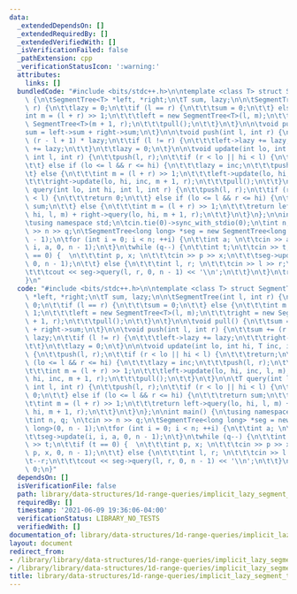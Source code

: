 ```yaml
---
data:
  _extendedDependsOn: []
  _extendedRequiredBy: []
  _extendedVerifiedWith: []
  _isVerificationFailed: false
  _pathExtension: cpp
  _verificationStatusIcon: ':warning:'
  attributes:
    links: []
  bundledCode: "#include <bits/stdc++.h>\n\ntemplate <class T> struct SegmentTree\
    \ {\n\tSegmentTree<T> *left, *right;\n\tT sum, lazy;\n\n\tSegmentTree(int l, int\
    \ r) {\n\t\tlazy = 0;\n\t\tif (l == r) {\n\t\t\tsum = 0;\n\t\t} else {\n\t\t\t\
    int m = (l + r) >> 1;\n\t\t\tleft = new SegmentTree<T>(l, m);\n\t\t\tright = new\
    \ SegmentTree<T>(m + 1, r);\n\t\t\tpull();\n\t\t}\n\t}\n\n\tvoid pull() {\n\t\t\
    sum = left->sum + right->sum;\n\t}\n\n\tvoid push(int l, int r) {\n\t\tsum +=\
    \ (r - l + 1) * lazy;\n\t\tif (l != r) {\n\t\t\tleft->lazy += lazy;\n\t\t\tright->lazy\
    \ += lazy;\n\t\t}\n\t\tlazy = 0;\n\t}\n\n\tvoid update(int lo, int hi, T inc,\
    \ int l, int r) {\n\t\tpush(l, r);\n\t\tif (r < lo || hi < l) {\n\t\t\treturn;\n\
    \t\t} else if (lo <= l && r <= hi) {\n\t\t\tlazy = inc;\n\t\t\tpush(l, r);\n\t\
    \t} else {\n\t\t\tint m = (l + r) >> 1;\n\t\t\tleft->update(lo, hi, inc, l, m);\n\
    \t\t\tright->update(lo, hi, inc, m + 1, r);\n\t\t\tpull();\n\t\t}\n\t}\n\n\tT\
    \ query(int lo, int hi, int l, int r) {\n\t\tpush(l, r);\n\t\tif (r < lo || hi\
    \ < l) {\n\t\t\treturn 0;\n\t\t} else if (lo <= l && r <= hi) {\n\t\t\treturn\
    \ sum;\n\t\t} else {\n\t\t\tint m = (l + r) >> 1;\n\t\t\treturn left->query(lo,\
    \ hi, l, m) + right->query(lo, hi, m + 1, r);\n\t\t}\n\t}\n};\n\nint main() {\n\
    \tusing namespace std;\n\tcin.tie(0)->sync_with_stdio(0);\n\tint n, q; \n\tcin\
    \ >> n >> q;\n\tSegmentTree<long long> *seg = new SegmentTree<long long>(0, n\
    \ - 1);\n\tfor (int i = 0; i < n; ++i) {\n\t\tint a; \n\t\tcin >> a;\n\t\tseg->update(i,\
    \ i, a, 0, n - 1);\n\t}\n\twhile (q--) {\n\t\tint t;\n\t\tcin >> t;\n\t\tif (t\
    \ == 0) {  \n\t\t\tint p, x; \n\t\t\tcin >> p >> x;\n\t\t\tseg->update(p, p, x,\
    \ 0, n - 1);\n\t\t} else {\n\t\t\tint l, r; \n\t\t\tcin >> l >> r;\n\t\t\t--r;\n\
    \t\t\tcout << seg->query(l, r, 0, n - 1) << '\\n';\n\t\t}\n\t}\n\treturn 0;\n\
    }\n"
  code: "#include <bits/stdc++.h>\n\ntemplate <class T> struct SegmentTree {\n\tSegmentTree<T>\
    \ *left, *right;\n\tT sum, lazy;\n\n\tSegmentTree(int l, int r) {\n\t\tlazy =\
    \ 0;\n\t\tif (l == r) {\n\t\t\tsum = 0;\n\t\t} else {\n\t\t\tint m = (l + r) >>\
    \ 1;\n\t\t\tleft = new SegmentTree<T>(l, m);\n\t\t\tright = new SegmentTree<T>(m\
    \ + 1, r);\n\t\t\tpull();\n\t\t}\n\t}\n\n\tvoid pull() {\n\t\tsum = left->sum\
    \ + right->sum;\n\t}\n\n\tvoid push(int l, int r) {\n\t\tsum += (r - l + 1) *\
    \ lazy;\n\t\tif (l != r) {\n\t\t\tleft->lazy += lazy;\n\t\t\tright->lazy += lazy;\n\
    \t\t}\n\t\tlazy = 0;\n\t}\n\n\tvoid update(int lo, int hi, T inc, int l, int r)\
    \ {\n\t\tpush(l, r);\n\t\tif (r < lo || hi < l) {\n\t\t\treturn;\n\t\t} else if\
    \ (lo <= l && r <= hi) {\n\t\t\tlazy = inc;\n\t\t\tpush(l, r);\n\t\t} else {\n\
    \t\t\tint m = (l + r) >> 1;\n\t\t\tleft->update(lo, hi, inc, l, m);\n\t\t\tright->update(lo,\
    \ hi, inc, m + 1, r);\n\t\t\tpull();\n\t\t}\n\t}\n\n\tT query(int lo, int hi,\
    \ int l, int r) {\n\t\tpush(l, r);\n\t\tif (r < lo || hi < l) {\n\t\t\treturn\
    \ 0;\n\t\t} else if (lo <= l && r <= hi) {\n\t\t\treturn sum;\n\t\t} else {\n\t\
    \t\tint m = (l + r) >> 1;\n\t\t\treturn left->query(lo, hi, l, m) + right->query(lo,\
    \ hi, m + 1, r);\n\t\t}\n\t}\n};\n\nint main() {\n\tusing namespace std;\n\tcin.tie(0)->sync_with_stdio(0);\n\
    \tint n, q; \n\tcin >> n >> q;\n\tSegmentTree<long long> *seg = new SegmentTree<long\
    \ long>(0, n - 1);\n\tfor (int i = 0; i < n; ++i) {\n\t\tint a; \n\t\tcin >> a;\n\
    \t\tseg->update(i, i, a, 0, n - 1);\n\t}\n\twhile (q--) {\n\t\tint t;\n\t\tcin\
    \ >> t;\n\t\tif (t == 0) {  \n\t\t\tint p, x; \n\t\t\tcin >> p >> x;\n\t\t\tseg->update(p,\
    \ p, x, 0, n - 1);\n\t\t} else {\n\t\t\tint l, r; \n\t\t\tcin >> l >> r;\n\t\t\
    \t--r;\n\t\t\tcout << seg->query(l, r, 0, n - 1) << '\\n';\n\t\t}\n\t}\n\treturn\
    \ 0;\n}"
  dependsOn: []
  isVerificationFile: false
  path: library/data-structures/1d-range-queries/implicit_lazy_segment_tree.cpp
  requiredBy: []
  timestamp: '2021-06-09 19:36:06-04:00'
  verificationStatus: LIBRARY_NO_TESTS
  verifiedWith: []
documentation_of: library/data-structures/1d-range-queries/implicit_lazy_segment_tree.cpp
layout: document
redirect_from:
- /library/library/data-structures/1d-range-queries/implicit_lazy_segment_tree.cpp
- /library/library/data-structures/1d-range-queries/implicit_lazy_segment_tree.cpp.html
title: library/data-structures/1d-range-queries/implicit_lazy_segment_tree.cpp
---
```

